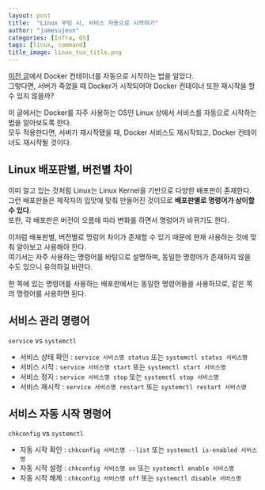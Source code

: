 ```yaml
---
layout: post
title:  "Linux 부팅 시, 서비스 자동으로 시작하기"
author: "jamesujeon"
categories: [Infra, OS]
tags: [linux, command]
title_image: linux_tux_title.png
---
```


[이전 글](https://jamesu.dev/posts/2019/12/19/start-containers-automatically/)에서 Docker 컨테이너를 자동으로 시작하는 법을 알았다.  
그렇다면, 서버가 죽었을 때 Docker가 시작되어야 Docker 컨테이너 또한 재시작을 할 수 있지 않을까?

이 글에서는 Docker를 자주 사용하는 OS인 Linux 상에서 서비스를 자동으로 시작하는 법을 알아보도록 한다.  
모두 적용한다면, 서버가 재시작됐을 때, Docker 서비스도 재시작되고, Docker 컨테이너도 재시작될 것이다.

## Linux 배포판별, 버전별 차이

이미 알고 있는 것처럼 Linux는 Linux Kernel을 기반으로 다양한 배포판이 존재한다.  
그런 배포판들은 제작자의 입맛에 맞춰 만들어진 것이므로 **배포판별로 명령어가 상이할 수 있다**.  
또한, 각 배포판은 버전이 오름에 따라 변화를 하면서 명렁어가 바뀌기도 한다.

이처럼 배포판별, 버전별로 명렁어 차이가 존재할 수 있기 때문에 현재 사용하는 것에 맞춰 알아보고 사용해야 한다.  
여기서는 자주 사용하는 명령어를 바탕으로 설명하며, 동일한 명령어가 존재하지 않을 수도 있으니 유의하길 바란다.

한 쪽에 있는 명령어를 사용하는 배포판에서는 동일한 명령어들을 사용하므로, 같은 쪽의 명령어를 사용하면 된다.

## 서비스 관리 명령어

`service` vs `systemctl`

- 서비스 상태 확인 : `service 서비스명 status` 또는 `systemctl status 서비스명`
- 서비스 시작 : `service 서비스명 start` 또는 `systemctl start 서비스명`
- 서비스 정지 : `service 서비스명 stop` 또는 `systemctl stop 서비스명`
- 서비스 재시작 : `service 서비스명 restart` 또는 `systemctl restart 서비스명`

## 서비스 자동 시작 명령어

`chkconfig` vs `systemctl`

- 자동 시작 확인 : `chkconfig 서비스명 --list` 또는 `systemctl is-enabled 서비스명`
- 자동 시작 설정 : `chkconfig 서비스명 on` 또는 `systemctl enable 서비스명`
- 자동 시작 해제 : `chkconfig 서비스명 off` 또는 `systemctl disable 서비스명`
